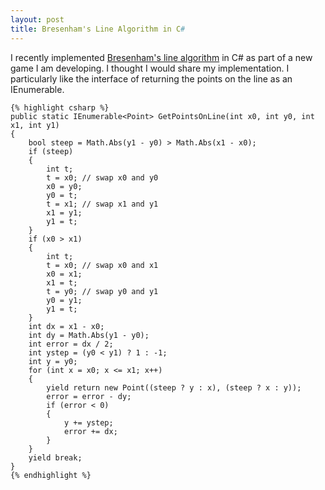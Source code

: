 ```yaml
---
layout: post
title: Bresenham's Line Algorithm in C#
---
```

I recently implemented [Bresenham's line
algorithm](http://en.wikipedia.org/wiki/Bresenham's_line_algorithm) in C# as
part of a new game I am developing. I thought I would share my implementation.
I particularly like the interface of returning the points on the line as an
IEnumerable.

    {% highlight csharp %}
    public static IEnumerable<Point> GetPointsOnLine(int x0, int y0, int x1, int y1)
    {
        bool steep = Math.Abs(y1 - y0) > Math.Abs(x1 - x0);
        if (steep)
        {
            int t;
            t = x0; // swap x0 and y0
            x0 = y0;
            y0 = t;
            t = x1; // swap x1 and y1
            x1 = y1;
            y1 = t;
        }
        if (x0 > x1)
        {
            int t;
            t = x0; // swap x0 and x1
            x0 = x1;
            x1 = t;
            t = y0; // swap y0 and y1
            y0 = y1;
            y1 = t;
        }
        int dx = x1 - x0;
        int dy = Math.Abs(y1 - y0);
        int error = dx / 2;
        int ystep = (y0 < y1) ? 1 : -1;
        int y = y0;
        for (int x = x0; x <= x1; x++)
        {
            yield return new Point((steep ? y : x), (steep ? x : y));
            error = error - dy;
            if (error < 0)
            {
                y += ystep;
                error += dx;
            }
        }
        yield break;
    }
    {% endhighlight %}
